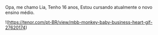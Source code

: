 Opa, me chamo Lia, 
Tenho 16 anos,
Estou cursando atualmente o novo ensino médio.



<!--
**liazoca/liazoca** is a ✨ _special_ ✨ repository because its `README.md` (this file) appears on your GitHub profile.

Here are some ideas to get you started:

- 🔭 I’m currently working on ...
- 🌱 I’m currently learning ...
- 👯 I’m looking to collaborate on ...
- 🤔 I’m looking for help with ...
- 💬 Ask me about ...
- 📫 How to reach me: ...
- 😄 Pronouns: ...
- ⚡ Fun fact: ...
-->
!(https://tenor.com/pt-BR/view/mbb-monkey-baby-business-heart-gif-27620174)
